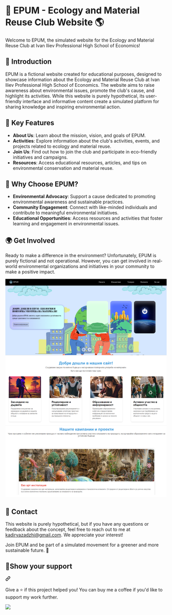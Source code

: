 # 🌿 EPUM - Ecology and Material Reuse Club Website 🌎

Welcome to EPUM, the simulated website for the Ecology and Material Reuse Club at Ivan Iliev Professional High School of Economics!

## 📖 Introduction
EPUM is a fictional website created for educational purposes, designed to showcase information about the Ecology and Material Reuse Club at Ivan Iliev Professional High School of Economics. The website aims to raise awareness about environmental issues, promote the club's cause, and highlight its activities. While this website is purely hypothetical, its user-friendly interface and informative content create a simulated platform for sharing knowledge and inspiring environmental action.

## 🌿 Key Features
- **About Us**: Learn about the mission, vision, and goals of EPUM.
- **Activities**: Explore information about the club's activities, events, and projects related to ecology and material reuse.
- **Join Us**: Find out how to join the club and participate in eco-friendly initiatives and campaigns.
- **Resources**: Access educational resources, articles, and tips on environmental conservation and material reuse.

## 🌟 Why Choose EPUM?
- **Environmental Advocacy**: Support a cause dedicated to promoting environmental awareness and sustainable practices.
- **Community Engagement**: Connect with like-minded individuals and contribute to meaningful environmental initiatives.
- **Educational Opportunities**: Access resources and activities that foster learning and engagement in environmental issues.

## 🌍 Get Involved
Ready to make a difference in the environment? Unfortunately, EPUM is purely fictional and not operational. However, you can get involved in real-world environmental organizations and initiatives in your community to make a positive impact.

![EPUM Activities Image](preview-github.png)

## 📱 Contact
This website is purely hypothetical, but if you have any questions or feedback about the concept, feel free to reach out to me at kadiryazadzhi@gmail.com. We appreciate your interest!

Join EPUM and be part of a simulated movement for a greener and more sustainable future. 🌿

## 🙏Show your support
<a id="user-content-show-your-support" class="anchor" aria-label="Permalink: Show your support" href="#show-your-support"><svg class="octicon octicon-link" viewBox="0 0 16 16" version="1.1" width="16" height="16" aria-hidden="true"><path d="m7.775 3.275 1.25-1.25a3.5 3.5 0 1 1 4.95 4.95l-2.5 2.5a3.5 3.5 0 0 1-4.95 0 .751.751 0 0 1 .018-1.042.751.751 0 0 1 1.042-.018 1.998 1.998 0 0 0 2.83 0l2.5-2.5a2.002 2.002 0 0 0-2.83-2.83l-1.25 1.25a.751.751 0 0 1-1.042-.018.751.751 0 0 1-.018-1.042Zm-4.69 9.64a1.998 1.998 0 0 0 2.83 0l1.25-1.25a.751.751 0 0 1 1.042.018.751.751 0 0 1 .018 1.042l-1.25 1.25a3.5 3.5 0 1 1-4.95-4.95l2.5-2.5a3.5 3.5 0 0 1 4.95 0 .751.751 0 0 1-.018 1.042.751.751 0 0 1-1.042.018 1.998 1.998 0 0 0-2.83 0l-2.5 2.5a1.998 1.998 0 0 0 0 2.83Z"></path></svg></a></div>
<p dir="auto">Give a ⭐️ if this project helped you! You can buy me a coffee if you'd like to support my work further.</p>
<div dir="auto">
<a href="https://www.buymeacoffee.com/kadiryazadzhi" rel="nofollow"><img src="https://camo.githubusercontent.com/3767c6f451f28c26237caf6a96427f48e584526ec4c36b3fd630932588fb9715/68747470733a2f2f696d672e6275796d6561636f666665652e636f6d2f627574746f6e2d6170692f3f746578743d427579206d65206120636f6666656526656d6f6a693de2989526736c75673d3168616e7a6c6131303026627574746f6e5f636f6c6f75723d46464444303026666f6e745f636f6c6f75723d66666666666626666f6e745f66616d696c793d436f6f6b6965266f75746c696e655f636f6c6f75723d30303030303026636f666665655f636f6c6f75723d464644443030" data-canonical-src="https://img.buymeacoffee.com/button-api/?text=Buy me a coffee&amp;emoji=☕&amp;slug=1hanzla100&amp;button_colour=FFDD00&amp;font_colour=ffffff&amp;font_family=Cookie&amp;outline_colour=000000&amp;coffee_colour=FFDD00" style="max-width: 100%;"></a>
</div>
